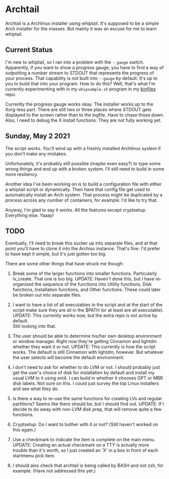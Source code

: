 # Archtail

Archtail is a Archlinux installer using whiptail.  It's supposed to be a simple Arch
installer for the masses.  But mainly it was an excuse for me to learn whiptail.

## Current Status

I'm new to whiptail, so I ran into a problem with the `--gauge` switch.  Apparently, if you
want to show a progress gauge, you have to find a way of outputting a number stream to STDOUT
that represents the progress of your process.  That capability is *not* built into `--gauge`
by default.  It's up to you to build that into your program.  How to do this?  Well, that's
what I'm currently experimenting with in my `whipsample.sh` program in
my [binfiles](https://github.com/deepbsd/binfiles) repo.

Currently the progress gauge works okay.  The installer works up to the Xorg-less part.
There are still two or three places where STDOUT gets displayed to the screen rather than to
the logfile.  Have to chase those down.  Also, I need to debug the X install functions.  They
are not fully working yet.

## Sunday, May 2 2021

The script works.  You'll wind up with a freshly installed Archlinux system if you don't
make any mistakes.

Unfortunately, it's probably still possible (maybe even easy?) to type some wrong things
and end up with a broken system.  I'll still need to build in some more resiliency.

Another idea I've been working on is to build a configuration file with either a
whiptail script or dynamically.  Then have that config file get used to automatically
install an Arch system.  That process might be duplicated by a process across any number
of containers, for example.  I'd like to try that.

Anyway, I'm glad to say it works.  All the features except cryptsetup.  Everything else.
Yaaay!

## TODO

Eventually, I'll need to break this sucker up into separate files, and at that
point you'll have to clone it into the Archiso instance.  That's fine.  I'd prefer
to have kept it simple, but it's just gotten too big.

There are some other things that have struck me though:

1. Break some of the larger functions into smaller functions.  Particularly
   lv\_create.  That one is too big.  UPDATE: Haven't done this, but I have re-
   organized the sequence of the functions into Utility functions, Disk functions,
   Installation functions, and Other functions.  These could later be broken out 
   into separate files.

2. I want to have a list of all executables in the script and at the start of the
   script make sure they are all in the $PATH (or at least are all executable).
   UPDATE: This currently works now, but the extra repo is not active by default.  
   Still looking into that.

3. The user should be able to determine his/her own desktop environment or window
   manager.  Right now they're getting Cinnamon and lightdm whether they want it or
   not.  UPDATE:  This currently is how the script works.  The default is still Cinnamon
   with lightdm, however.  But whatever the user selects will become the default environment.

4. I don't need to ask for whether to do LVM or not.  I should probably just get
   the user's choice of disk for installation by default and install my usual LVM
   to it using ext4.  I can build in whether it chooses GPT or MBR disk labels.
   Not sure on this.  I could just survey the top Linux installers and see what
   they do. 

5. Is there a way to re-use the same functions for creating LVs and regular
   partitions?  Seems like there should be, but I should find out.
   UPDATE:  If I decide to do away with non-LVM disk prep, that will remove
   quite a few functions.

6. Cryptsetup:  Do I want to bother with it or not?  (Still haven't worked on this again.)

7. Use a checkmark to indicate the item is complete on the main menu.
   UPDATE: Creating an actual checkmark on a TTY is actually more trouble than it's worth,
   so I just created an 'X' in a box in front of each startmenu pick item.

8. I should also check that archtail is being called by BASH and not zsh, for
   example.  (Have not addressed this yet.)
 

